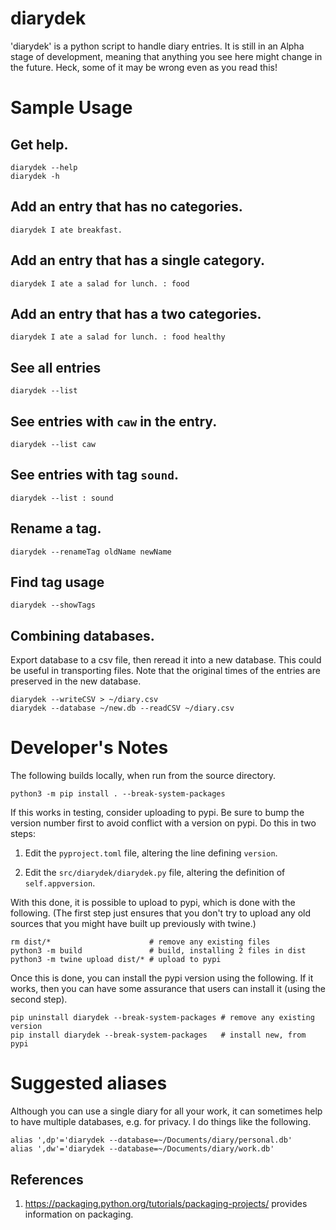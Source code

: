 # diarydek

'diarydek' is a python script to handle diary entries.  It is still in
an Alpha stage of development, meaning that anything you see here
might change in the future.  Heck, some of it may be wrong even as you
read this!


# Sample Usage

## Get help.

    diarydek --help
    diarydek -h

## Add an entry that has no categories.

    diarydek I ate breakfast.

## Add an entry that has a single category.

    diarydek I ate a salad for lunch. : food

## Add an entry that has a two categories.

    diarydek I ate a salad for lunch. : food healthy

## See all entries

    diarydek --list

## See entries with `caw` in the entry.

    diarydek --list caw

## See entries with tag `sound`.

    diarydek --list : sound

## Rename a tag.

    diarydek --renameTag oldName newName

## Find tag usage

    diarydek --showTags

## Combining databases.

Export database to a csv file, then reread it into a new database.
This could be useful in transporting files. Note that the original
times of the entries are preserved in the new database.

    diarydek --writeCSV > ~/diary.csv
    diarydek --database ~/new.db --readCSV ~/diary.csv


# Developer's Notes

The following builds locally, when run from the source directory.

    python3 -m pip install . --break-system-packages

If this works in testing, consider uploading to pypi.  Be sure to bump
the version number first to avoid conflict with a version on pypi.  Do
this in two steps:

1. Edit the `pyproject.toml` file, altering the line defining
   `version`.

2. Edit the `src/diarydek/diarydek.py` file, altering
   the definition of `self.appversion`.

With this done, it is possible to upload to pypi, which is done with
the following.  (The first step just ensures that you don't try to
upload any old sources that you might have built up previously with
twine.)

    rm dist/*                      # remove any existing files
    python3 -m build               # build, installing 2 files in dist
    python3 -m twine upload dist/* # upload to pypi

Once this is done, you can install the pypi version using the
following.  If it works, then you can have some assurance that users
can install it (using the second step).

    pip uninstall diarydek --break-system-packages # remove any existing version
    pip install diarydek --break-system-packages   # install new, from pypi

# Suggested aliases

Although you can use a single diary for all your work, it can
sometimes help to have multiple databases, e.g. for privacy.  I do
things like the following.

    alias ',dp'='diarydek --database=~/Documents/diary/personal.db'
    alias ',dw'='diarydek --database=~/Documents/diary/work.db'


References
----------

1. https://packaging.python.org/tutorials/packaging-projects/ provides
   information on packaging.

